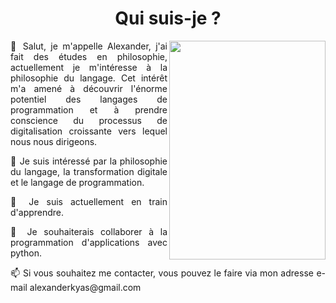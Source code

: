  <h1 align="center">Qui suis-je ?</h1>
 <img align="right" src="https://images.pexels.com/photos/246121/pexels-photo-246121.jpeg?cs=srgb&dl=pexels-markus-spiske-246121.jpg&fm=jpg" width="250" height="350" align="middle" / >
 
 
 <p align=justify >  👋 Salut, je m'appelle Alexander, j'ai fait des études en philosophie, actuellement je m'intéresse à la philosophie du langage.   Cet intérêt m'a amené à découvrir l'énorme potentiel des langages de programmation et à prendre conscience du processus de digitalisation croissante vers lequel nous nous dirigeons. </p>
 
 
 
 <p align=justify > 👀 Je suis intéressé par la philosophie du langage, la transformation digitale et le langage de programmation.
 
 <p align=justify > 🌱 Je suis actuellement en train d'apprendre.
 
 <p align=justify > 💞️ Je souhaiterais collaborer à la programmation d'applications avec python.
 
 <p align=justify > 📫 Si vous souhaitez me contacter, vous pouvez le faire via mon adresse e-mail alexanderkyas@gmail.com

<!---
alexpo1921/alexpo1921 is a ✨ special ✨ repository because its `README.md` (this file) appears on your GitHub profile.
You can click the Preview link to take a look at your changes.
--->
